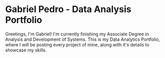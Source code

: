 # Gabriel Pedro - Data Analysis Portfolio

Greetings, I'm Gabriel! I'm currently finishing my Associate Degree in Analysis and Development of Systems. This is my Data Analytics Portfolio, where I will be posting every project of mine, along with it's details to showcase my skills.
